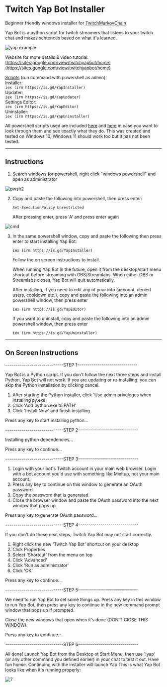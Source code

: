# Twitch Yap Bot Installer

Beginner friendly windows installer for [TwitchMarkovChain](https://github.com/tomaarsen/TwitchMarkovChain)

Yap Bot is a python script for twitch streamers that listens to your twitch chat and makes sentences based on what it's learned.

![yap example](https://github.com/user-attachments/assets/0e3da20f-a635-4749-a04a-83609ac17a40)

Website for more details & video tutorial: [https://sites.google.com/view/twitchyapbot/home](https://sites.google.com/view/twitchyapbot/home)

[Scripts](https://sites.google.com/view/twitchyapbot/scripts) (run command with powershell as admin):<br>
   Installer:<br>       `iex (irm https://is.gd/YapInstaller)`<br>
   Updater:<br>         `iex (irm https://is.gd/YapUpdater)`<br>
   Settings Editor:<br> `iex (irm https://is.gd/YapEditor)`<br>
   Uninstaller:<br>     `iex (irm https://is.gd/YapUninstaller)`<br>

All powershell scripts used are included [here](https://github.com/fosterbarnes/Twitch-Yap-Bot-Installer/tree/main/Installer%20Files) and [here](https://github.com/fosterbarnes/YapFiles) in case you want to look through them and see exactly what they do. This was created and tested on Windows 10, Windows 11 should work too but it has not been tested.

---

## Instructions

1. Search windows for powershell, right click "windows powershell" and open as administrator

![pwsh2](https://github.com/user-attachments/assets/7a44234a-ffc3-460c-a199-657d3b183a02)



2. Copy and paste the following into powershell, then press enter:

   `Set-ExecutionPolicy Unrestricted`<br>
  
   After pressing enter, press 'A' and press enter again

![cmd](https://github.com/user-attachments/assets/d6349e05-a37c-422a-b715-66ffb79a3f54)


3. In the same powershell window, copy and paste the following then press enter to start installing Yap Bot:
   
   `iex (irm https://is.gd/YapInstaller)`

   Follow the on screen instructions to install.

   When running Yap Bot in the future, open it from the desktop/start menu shortcut before streaming with OBS/Streamlabs. When either OBS or Streamlabs closes, Yap Bot will quit automatically.

   After installing, if you need to edit any of your info (account, denied users, cooldown etc.), copy and paste the following into an admin powershell window, then press enter

   `iex (irm https://is.gd/YapEditor)`

   If you want to uninstall, copy and paste the following into an admin powershell window, then press enter
   
   `iex (irm https://is.gd/YapUninstaller)`

---

## On Screen Instructions

-----------------------------STEP 1------------------------------

Yap Bot is a Python script. If you don't follow the next three steps 
and install Python, Yap Bot will not work.
If you are updating or re-installing, you can skip the Python installation
by clicking cancel.

1. After starting the Python installer, click 'Use admin priveleges when
installing py.exe'
2. Click 'Add python.exe to PATH'
3. Click 'Install Now' and finish installing

Press any key to start installing python...

-----------------------------STEP 2------------------------------

Installing python dependencies...

Press any key to continue...

-----------------------------STEP 3------------------------------

1. Login with your bot's Twitch account in your main web browser.
Login with a bot account you'd use with something like Mixitup, not your main account.
2. Press any key to continue on this window to generate an OAuth password
3. Copy the password that is generated.
4. Close the browser window and paste the OAuth password into the
next window that pops up.

Press any key to generate OAuth password...

-----------------------------STEP 4------------------------------

If you don't do these next steps, Twitch Yap Bot may not start correctly.
1. Right click the new 'Twitch Yap Bot' shortcut on your desktop
2. Click Properties
3. Select 'Shortcut' from the menu on top
4. Click 'Advanced'
5. Click 'Run as administrator'
6. Click 'OK'

Press any key to continue...

-----------------------------STEP 5------------------------------

We need to run Yap Bot to set some things up. Press any key in this
window to run Yap Bot, then press any key to continue in the new command prompt
window that pops up if prompted.

Close the new windows that open when it's done (DON'T ClOSE THIS WINDOW).

Press any key to continue...

-----------------------------STEP 6------------------------------

All done! Launch Yap Bot from the Desktop ot Start Menu, then use
'!yap' (or any other command you defined earlier) in your chat to test it out.
Have fun homie. Continuing with the installer will launch Yap
This is what Yap Bot looks like when it's running properly:

![7](https://github.com/user-attachments/assets/81ec5c82-1ef5-47e9-9ea9-c5ce73771e98)
